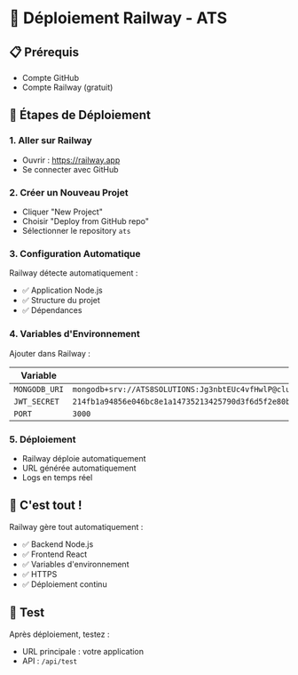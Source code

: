 # 🚀 Déploiement Railway - ATS

## 📋 Prérequis
- Compte GitHub
- Compte Railway (gratuit)

## 🎯 Étapes de Déploiement

### 1. Aller sur Railway
- Ouvrir : https://railway.app
- Se connecter avec GitHub

### 2. Créer un Nouveau Projet
- Cliquer "New Project"
- Choisir "Deploy from GitHub repo"
- Sélectionner le repository `ats`

### 3. Configuration Automatique
Railway détecte automatiquement :
- ✅ Application Node.js
- ✅ Structure du projet
- ✅ Dépendances

### 4. Variables d'Environnement
Ajouter dans Railway :

| Variable | Valeur |
|----------|--------|
| `MONGODB_URI` | `mongodb+srv://ATS8SOLUTIONS:Jg3nbtEUc4vfHwlP@cluster0.bhv3c.mongodb.net/?retryWrites=true&w=majority` |
| `JWT_SECRET` | `214fb1a94856e046bc8e1a14735213425790d3f6d5f2e80bf8b50dbbb1098f9025feb395773fa2d0f7c0b45037311200effec3c3d52a` |
| `PORT` | `3000` |

### 5. Déploiement
- Railway déploie automatiquement
- URL générée automatiquement
- Logs en temps réel

## 🎉 C'est tout !

Railway gère tout automatiquement :
- ✅ Backend Node.js
- ✅ Frontend React
- ✅ Variables d'environnement
- ✅ HTTPS
- ✅ Déploiement continu

## 🧪 Test
Après déploiement, testez :
- URL principale : votre application
- API : `/api/test` 